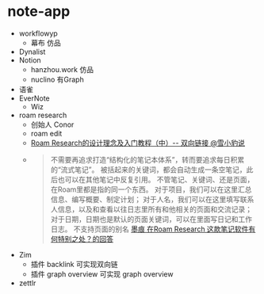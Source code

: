 # note-app

- workflowyp
  - 幕布 仿品
- Dynalist
- Notion
  - hanzhou.work 仿品
  - nuclino 有Graph
- 语雀
- EverNote
  - Wiz
- roam research
  - 创始人 Conor
  - roam edit
  - [Roam Research的设计理念及入门教程（中）-- 双向链接 @雪小豹说​](https://zhuanlan.zhihu.com/p/137534800)
  - > 不需要再追求打造“结构化的笔记本体系”，转而要追求每日积累的“流式笔记”。
    > 被括起来的关键词，都会自动生成一条空笔记，此后也可以在其他笔记中反复引用。
    > 不管笔记、关键词、还是页面，在Roam里都是指的同一个东西。
    > 对于项目，我们可以在这里汇总信息、编写概要、制定计划；
    > 对于人名，我们可以在这里填写联系人信息，以及和查看以往日志里所有和他相关的页面和交流记录；
    > 对于日期，日期也是默认的页面关键词，可以在里面写日记和工作日志。
    > 不支持页面的别名
    [墨痕 在Roam Research 这款笔记软件有何特别之处？的回答](https://www.zhihu.com/question/384453977)
- Zim
  - 插件 backlink 可实现双向链
  - 插件 graph overview 可实现 graph overview
- zettlr

